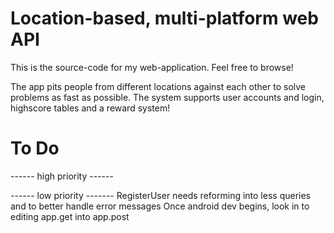 # Location-based, multi-platform web API

This is the source-code for my web-application. Feel free to browse!

The app pits people from different locations against each other to solve problems as fast as possible. The system supports user accounts and login, highscore tables and a reward system!


# To Do

 ------ high priority ------
 
 ------ low priority -------
 RegisterUser needs reforming into less queries and to better handle error messages
 Once android dev begins, look in to editing app.get into app.post
